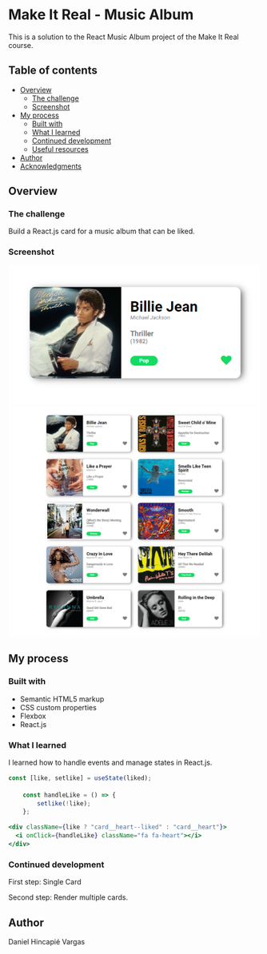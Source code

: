 # Make It Real - Music Album

This is a solution to the React Music Album project of the Make It Real course.

## Table of contents

- [Overview](#overview)
  - [The challenge](#the-challenge)
  - [Screenshot](#screenshot)
- [My process](#my-process)
  - [Built with](#built-with)
  - [What I learned](#what-i-learned)
  - [Continued development](#continued-development)
  - [Useful resources](#useful-resources)
- [Author](#author)
- [Acknowledgments](#acknowledgments)


## Overview

### The challenge

Build a React.js card for a music album that can be liked.

### Screenshot


![](./public/screenshot01.png)
![](./public/screenshot02.png)


## My process

### Built with

- Semantic HTML5 markup
- CSS custom properties
- Flexbox
- React.js

### What I learned

I learned how to handle events and manage states in React.js.


```jsx
const [like, setlike] = useState(liked);

    const handleLike = () => {
        setlike(!like);
    };
```
```jsx
<div className={like ? "card__heart--liked" : "card__heart"}>
  <i onClick={handleLike} className="fa fa-heart"></i>
</div>
```

### Continued development

First step: Single Card

Second step: Render multiple cards.

## Author

Daniel Hincapié Vargas